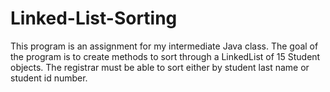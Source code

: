 # Linked-List-Sorting
This program is an assignment for my intermediate 
Java class. The goal of the program is to create 
methods to sort through a LinkedList of 15 Student
objects. The registrar must be able to sort either
by student last name or student id number.
